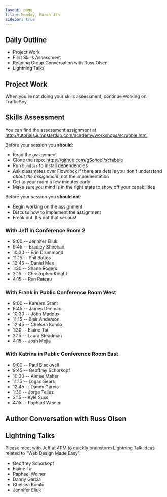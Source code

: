 ```yaml
---
layout: page
title: Monday, March 4th
sidebar: true
---
```


## Daily Outline

* Project Work
* First Skills Assessment
* Reading Group Conversation with Russ Olsen
* Lightning Talks

## Project Work

When you're not doing your skills assessment, continue working on TrafficSpy.

## Skills Assessment

You can find the assessment assignment at http://tutorials.jumpstartlab.com/academy/workshops/scrabble.html

Before your session you **should**:

* Read the assignment
* Clone the repo: https://github.com/gSchool/scrabble
* Run `bundler` to install dependencies
* Ask classmates over Flowdock if there are details you don't understand *about the assignment*, not the implementation
* Get to your room a few minutes early
* Make sure you mind is in the right state to show off your capabilities

Before your session you **should not**:

* Begin working on the assignment
* Discuss how to implement the assignment
* Freak out. It's not that serious!

### With Jeff in Conference Room 2

* 9:00 -- Jennifer Eliuk
* 9:45 -- Bradley Sheehan
* 10:30 -- Erin Drummond
* 11:15 -- Phil Battos
* 12:45 -- Daniel Mee
* 1:30 -- Shane Rogers
* 2:15 -- Christopher Knight
* 4:15 -- Ron Rateau

### With Frank in Public Conference Room West

* 9:00 -- Kareem Grant
* 9:45 -- James Denman
* 10:30 -- John Maddux
* 11:15 -- Blair Anderson
* 12:45 -- Chelsea Komlo
* 1:30 -- Elaine Tai
* 2:15 -- Laura Steadman
* 4:15 -- Josh Mejia

### With Katrina in Public Conference Room East

* 9:00 -- Paul Blackwell
* 9:45 -- Geoffrey Schorkopf
* 10:30 -- Aimee Maher
* 11:15 -- Logan Sears
* 12:45 -- Danny Garcia
* 1:30 -- Jorge Tellez
* 2:15 -- Kyle Suss
* 4:15 -- Raphael Weiner

## Author Conversation with Russ Olsen

## Lightning Talks

Please meet with Jeff at 4PM to quickly brainstorm Lightning Talk ideas related to "Web Design Made Easy".

* Geoffrey Schorkopf
* Elaine Tai
* Raphael Weiner
* Danny Garcia
* Chelsea Komlo
* Jennifer Eliuk